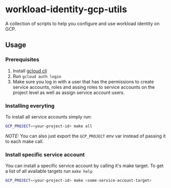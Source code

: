 # workload-identity-gcp-utils

A collection of scripts to help you configure and use workload identity on GCP.

## Usage

### Prerequisites 

1. Install [gcloud cli](https://cloud.google.com/sdk/docs/install)
1. Run `gcloud auth login`
1. Make sure you log in with a user that has the permissions to create service
   accounts, roles and assing roles to service accounts on the project level as
   well as assign service account users.

### Installing everyting

To install all service accounts simply run:
```sh
GCP_PROJECT=<your-project-id> make all
```

_NOTE:_ You can also just export the `GCP_PROJECT` env var instead of passing it to each make call.

### Install specific service account

You can install a specific service account by calling it's make target. To get a list of all available targets run `make help`
```sh
GCP_PROJECT=<your-project-id> make <some-service-account-target>
```
